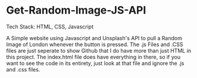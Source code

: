 # Get-Random-Image-JS-API
Tech Stack: HTML, CSS, Javascript


A Simple website using Javascript and Unsplash's API to pull a Random Image of London whenever the button is pressed.
The .js Files and .CSS files are just seperate to show Github that I do have more than just HTML in this project.
The index.html file does have everything in there, so if you want to see the code in its entirety, just look at that file and ignore the .js and .css files.

